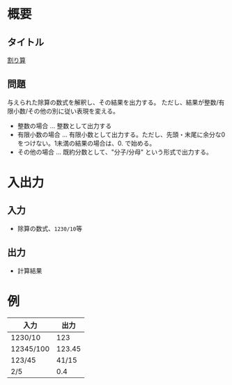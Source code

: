 # 概要
## タイトル
[割り算](https://codeiq.jp/q/3518)

## 問題
与えられた除算の数式を解釈し、その結果を出力する。
ただし、結果が整数/有限小数/その他の別に従い表現を変える。

* 整数の場合 … 整数として出力する
* 有限小数の場合 … 有限小数として出力する。ただし、先頭・末尾に余分な0をつけない。1未満の結果の場合は、0. で始める。
* その他の場合 … 既約分数として、"分子/分母" という形式で出力する。

# 入出力
## 入力
* 除算の数式、`1230/10`等

## 出力
* 計算結果

# 例
|入力|出力|
|-|-|
|1230/10|123|
|12345/100|123.45|
|123/45|41/15|
|2/5|0.4|
